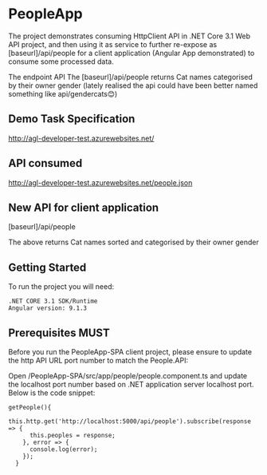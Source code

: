 # PeopleApp

The project demonstrates consuming HttpClient API in .NET Core 3.1 Web API project, and then using it as service to further re-expose as [baseurl]/api/people for a client application (Angular App demonstrated) to consume some processed data.

The endpoint API The [baseurl]/api/people returns Cat names categorised by their owner gender (lately realised the api could have been better named something like api/gendercats😊)

## Demo Task Specification

http://agl-developer-test.azurewebsites.net/

## API consumed 

http://agl-developer-test.azurewebsites.net/people.json

## New API for client application

[baseurl]/api/people

The above returns Cat names sorted and categorised by their owner gender

## Getting Started

To run the project you will need:

```
.NET CORE 3.1 SDK/Runtime
Angular version: 9.1.3
```

## Prerequisites MUST

Before you run the PeopleApp-SPA client project, please ensure to update the http API URL port number to match the People.API:

Open /PeopleApp-SPA/src/app/people/people.component.ts and update the localhost port number based on .NET application server localhost port. Below is the code snippet:

```
getPeople(){
    this.http.get('http://localhost:5000/api/people').subscribe(response => {
      this.peoples = response;
    }, error => {
      console.log(error);
    });
  }
```
